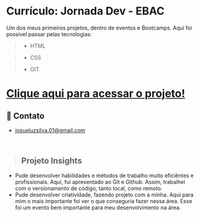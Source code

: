 # Currículo: Jornada Dev - EBAC
Um dos meus primeiros projetos, dentro de eventos e Bootcamps. Aqui foi possível passar pelas tecnologias:
> - HTML

> - CSS

> - GIT

# <a href="https://josuedevgit.github.io">Clique aqui para acessar o projeto!</a>

## 📧 Contato
- josueluzsilva.01@gmail.com

<br>

>## Projeto Insights
- Pude desenvolver habilidades e métodos de trabalho muito eficiêntes e profissionais. Aqui, fui apresentado ao Git e Github. Assim, trabalhei com o versionamento de código, tanto local, como remoto.
- Pude desenvolver criatividade, fazendo projeto com a minha. Aqui para mim o mais importante foi ver o que conseguria fazer nessa área. Esse foi um evento bem importante para meu desenvolvimento na área.
